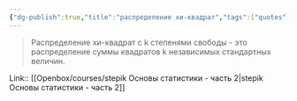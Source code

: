 ```yaml
---
{"dg-publish":true,"title":"распределение хи-квадрат","tags":["quotes"],"date":"2024-02-21T10:04:19+03:00","modified_at":"2024-03-26T09:48:39+03:00","aliases":"распределение хи-квадрат","dg-path":"/quotes/202402211004.md","permalink":"/quotes/202402211004/","dgPassFrontmatter":true}
---
```



> Распределение хи-квадрат с k степенями свободы - это распределение суммы квадратов k независимых стандартных величин. 

Link:: [[Openbox/courses/stepik Основы статистики - часть 2|stepik Основы статистики - часть 2]] 
